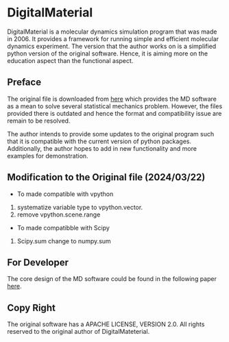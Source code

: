 # DigitalMaterial
DigitalMaterial is a molecular dynamics simulation program that was made in 2006. It provides a framework for running simple and efficient molecular dynamics experiment. The version that the author works on is a simplified python version of the original software. Hence, it is aiming more on the education aspect than the functional aspect. 

## Preface
The original file is downloaded from [here](https://cac.cornell.edu/myers/teaching/ComputationalMethods/ComputerExercises/MolecularDynamics/MolecularDynamics.html)
which provides the MD software as a mean to solve several statistical mechanics problem. However, the files provided there is outdated and hence the format and compatibility issue are remain to be resolved.

The author intends to provide some updates to the original program such that it is compatible with the current version of python packages. Additionally, the author hopes to add in new functionality and more examples for demonstration.

## Modification to the Original file (2024/03/22)
- To made compatible with vpython
1. systematize variable type to vpython.vector. 
2. remove vpython.scene.range

- To made compatibble with Scipy
1. Scipy.sum change to numpy.sum 


## For Developer
The core design of the MD software could be found in the following paper [here](https://arxiv.org/pdf/cond-mat/0601236.pdf). 


## Copy Right
The original software has a APACHE LICENSE, VERSION 2.0. All rights reserved to the original author of DigitalMateterial.
